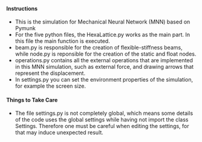 #### Instructions
+ This is the simulation for Mechanical Neural Network (MNN) based on Pymunk
+ For the five python files, the HexaLattice.py works as the main part. In this file the main function is executed.
+ beam.py is responsible for the creation of  flexible-stiffness beams, while node.py is reponsible for the creation of the static and float nodes.
+ operations.py contains all the external operations that are implemented in this MNN simulation, such as external force, and drawing arrows that represent the displacement.
+ In settings.py you can set the environment properties of the simulation, for example the screen size.

#### Things to Take Care
+ The file settings.py is not completely global, which means some details of the code uses the global settings while having not import the class Settings. Therefore one must be careful when editing the settings, for that may induce unexpected result.